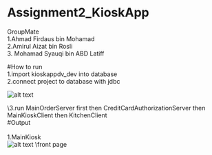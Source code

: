 # Assignment2_KioskApp

GroupMate\
1.Ahmad Firdaus bin Mohamad\
2.Amirul Aizat bin Rosli\
3. Mohamad Syauqi bin ABD Latiff

#How to run\
1.import kioskappdv_dev into database\
2.connect project to database with jdbc

![alt text](https://github.com/hmdfrds/Assignment2_KioskApp/blob/master/which%20one.png)

\3.run MainOrderServer first then CreditCardAuthorizationServer then MainKioskClient then KitchenClient\
#Output\
\
1.MainKiosk\
![alt text](https://github.com/hmdfrds/Assignment2_KioskApp/blob/master/1.png)
\front page

